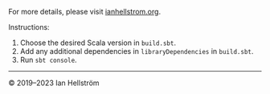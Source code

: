 For more details, please visit [ianhellstrom.org](https://ianhellstrom.org/differences-in-conversions-of-java-numbers-in-scala/).

Instructions:

1. Choose the desired Scala version in `build.sbt`.
2. Add any additional dependencies in `libraryDependencies` in `build.sbt`.
3. Run `sbt console`.

---

&copy; 2019–2023 Ian Hellström

